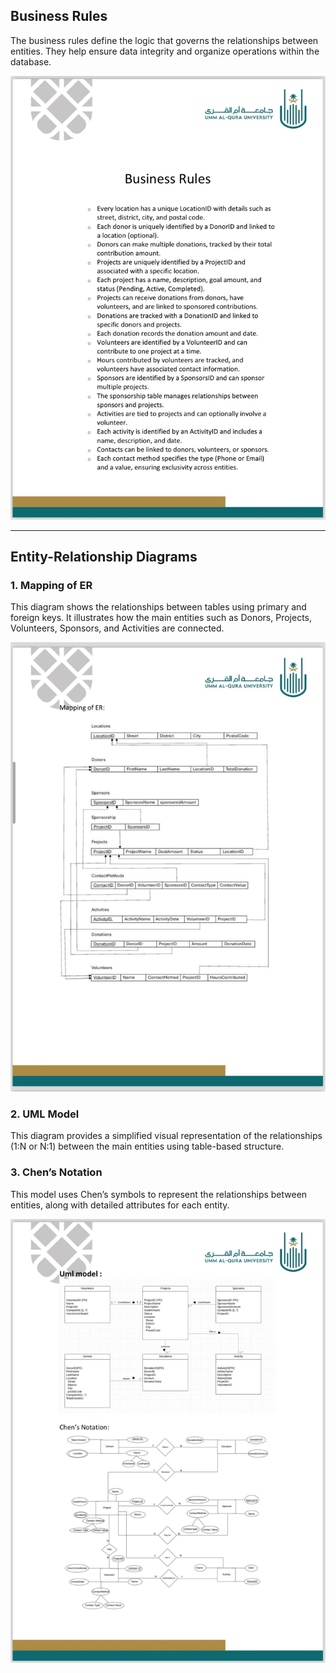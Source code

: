 ## Business Rules

The business rules define the logic that governs the relationships between entities. They help ensure data integrity and organize operations within the database.

![Business Rules](images-sql/BusinessRules.jpeg)

---

## Entity-Relationship Diagrams

### 1. Mapping of ER

This diagram shows the relationships between tables using primary and foreign keys. It illustrates how the main entities such as Donors, Projects, Volunteers, Sponsors, and Activities are connected.

![ER Diagram](images-sql/ER.jpeg)

### 2. UML Model

This diagram provides a simplified visual representation of the relationships (1:N or N:1) between the main entities using table-based structure.

### 3. Chen’s Notation

This model uses Chen’s symbols to represent the relationships between entities, along with detailed attributes for each entity.

![UML Diagram](images-sql/uml.jpeg)

